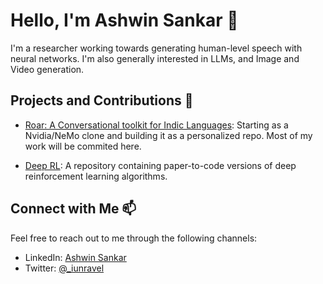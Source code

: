 # Hello, I'm Ashwin Sankar 👋

I'm a researcher working towards generating human-level speech with neural networks. I'm also generally interested in LLMs, and Image and Video generation.

## Projects and Contributions 💼

- [Roar: A Conversational toolkit for Indic Languages](https://github.com/iamunr4v31/Roar): Starting as a Nvidia/NeMo clone and building it as a personalized repo. Most of my work will be commited here.

- [Deep RL](https://github.com/iamunr4v31/DeepRL): A repository containing paper-to-code versions of deep reinforcement learning algorithms.

## Connect with Me 📫

Feel free to reach out to me through the following channels:

- LinkedIn: [Ashwin Sankar](https://linkedin.com/in/ashwin-s2000)
- Twitter: [@_iunravel](https://twitter.com/_iunravel)
